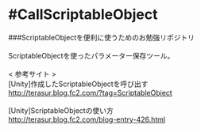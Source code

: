 #CallScriptableObject
====================

###ScriptableObjectを便利に使うためのお勉強リポジトリ<br>
<br>
ScriptableObjectを使ったパラメーター保存ツール。<br>
<br>
< 参考サイト ><br>
[Unity]作成したScriptableObjectを呼び出す<br>
http://terasur.blog.fc2.com/?tag=ScriptableObject<br>
<br>
[Unity]ScriptableObjectの使い方<br>
http://terasur.blog.fc2.com/blog-entry-426.html<br>
<br>
